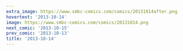 ```yaml
---
extra_image: https://www.smbc-comics.com/comics/20131014after.png
hovertext: '2013-10-14'
image: https://www.smbc-comics.com/comics/20131014.png
next_comic: '2013-10-15'
prev_comic: '2013-10-13'
title: '2013-10-14'
---
```


